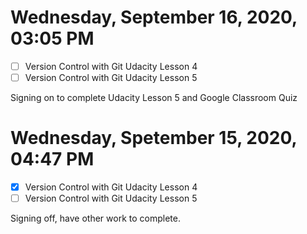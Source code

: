 # Wednesday, September 16, 2020, 03:05 PM

- [ ] Version Control with Git Udacity Lesson 4 
- [ ] Version Control with Git Udacity Lesson 5

Signing on to complete Udacity Lesson 5 and Google Classroom Quiz

# Wednesday, Spetember 15, 2020, 04:47 PM

- [x] Version Control with Git Udacity Lesson 4 
- [ ] Version Control with Git Udacity Lesson 5

Signing off, have other work to complete.